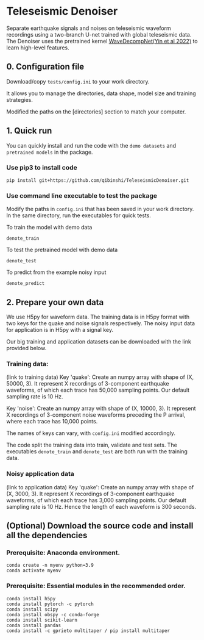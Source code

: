 # Teleseismic Denoiser

Separate earthquake signals and noises on teleseismic waveform recordings using a two-branch U-net trained with global teleseismic data.
The Denoiser uses the pretrained kernel [WaveDecompNet(Yin et al 2022)](https://github.com/yinjiuxun/WaveDecompNet-paper/) to learn high-level features.

## 0. Configuration file
Download/copy `tests/config.ini` to your work directory. 

It allows you to manage the directories, data shape, model size and training strategies. 

Modified the paths on the [directories] section to match your computer.

## 1. Quick run

You can quickly install and run the code with the `demo datasets` and `pretrained models` in the package. 

### Use pip3 to install code
```
pip install git+https://github.com/qibinshi/TeleseismicDenoiser.git
```

### Use command line executable to test the package
Modify the paths in `config.ini` that has been saved in your work directory. In the same directory, run the executables for quick tests.

To train the model with demo data
```
denote_train
```
To test the pretrained model with demo data
```
denote_test
```
To predict from the example noisy input
```
denote_predict
```

## 2. Prepare your own data
We use H5py for waveform data. The training data is in H5py format with two keys for the quake and noise signals respectively. The noisy input data for application is in H5py with a signal key.

Our big training and application datasets can be downloaded with the link provided below.

### Training data:
(link to training data)
Key 'quake': Create an numpy array with shape of (X, 50000, 3). It represent X recordings of 3-component earthquake waveforms, of which each trace has 50,000 sampling points. Our default sampling rate is 10 Hz.

Key 'noise': Create an numpy array with shape of (X, 10000, 3). It represent X recordings of 3-component noise waveforms preceding the P arrival, where each trace has 10,000 points.

The names of keys can vary, with `config.ini` modified accordingly.

The code split the training data into train, validate and test sets. The executables `denote_train` and `denote_test` are both run with the training data.

### Noisy application data
(link to application data)
Key 'quake': Create an numpy array with shape of (X, 3000, 3). It represent X recordings of 3-component earthquake waveforms, of which each trace has 3,000 sampling points. Our default sampling rate is 10 Hz. Hence the length of each waveform is 300 seconds.



## (Optional) Download the source code and install all the dependencies
### Prerequisite: Anaconda environment.
```
conda create -n myenv python=3.9
conda activate myenv
```
### Prerequisite: Essential modules in the recommended order.
```
conda install h5py
conda install pytorch -c pytorch
conda install scipy
conda install obspy -c conda-forge
conda install scikit-learn
conda install pandas
conda install -c gprieto multitaper / pip install multitaper
```

